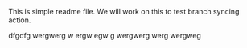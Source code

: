 This is simple readme file.
We will work on this to test branch syncing action.

dfgdfg
wergwerg
w
ergw
egw
g
wergwerg
werg
wergweg